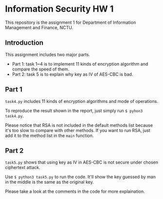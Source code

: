 # Information Security HW 1
This repository is the assignment 1 for Department of Information Management and Finance, NCTU.

## Introduction
This assignment includes two major parts. 
+ Part 1: task 1~4 is to implement 11 kinds of encryption algorithm and compare the speed of them.
+ Part 2: task 5 is to explain why key as IV of AES-CBC is bad.

## Part 1
`task4.py` includes 11 kinds of encryption algorithms and mode of operations. 

To reproduce the result shown in the report, just simply run `$ pyhon3 task4.py`.

Please notice that RSA is not included in the default methods list because it's too slow to compare with other methods. If you want to run RSA, just add it to the method list in the `main` function.

## Part 2
`task5.py` shows that using key as IV in AES-CBC is not secure under chosen ciphertext attack.

Use `$ python3 task5.py` to run the code. It'll show the key guessed by man in the middle is the same as the original key.

Please take a look at the comments in the code for more explaination.